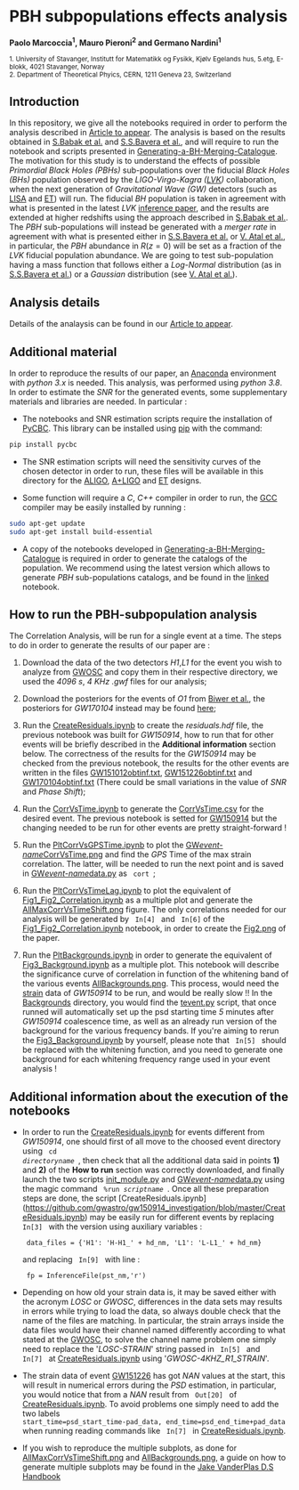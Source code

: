 
# PBH subpopulations effects analysis
**Paolo Marcoccia<sup>1</sup>, Mauro Pieroni<sup>2</sup> and Germano Nardini<sup>1</sup>**

<sub>1. University of Stavanger, Institutt for Matematikk og Fysikk, Kjølv Egelands hus, 5.etg, E-blokk, 4021 Stavanger, Norway </sub>  
<sub>2. Department of Theoretical Phyics, CERN, 1211 Geneva 23, Switzerland</sub>  

## Introduction ##

In this repository, we give all the notebooks required in order to perform the analysis described in [Article to appear](https://www.lifewire.com/thmb/YKCp3LuI-r3vTaaQufVOETpI-CM=/1500x0/filters:no_upscale():max_bytes(150000):strip_icc()/google-404-error-0f9029ad5ea14b2db1cddb65d8188f69.png).
The analysis is based on the results obtained in [S.Babak et al.](https://inspirehep.net/literature/2651157) and [S.S.Bavera et al.](https://arxiv.org/abs/2109.05836), and will require to run the notebook and scripts presented in [Generating-a-BH-Merging-Catalogue](https://github.com/KuZa91/Generating-a-BH-Merging-Catalogue).  
The motivation for this study is to understand the effects of possible _Primordial Black Holes (PBHs)_ sub-populations over the fiducial _Black Holes (BHs)_ population observed by the _LIGO-Virgo-Kagra ([LVK](https://www.ligo.org/))_ collaboration, when the next generation of _Gravitational Wave (GW)_ detectors (such as [LISA](https://www.elisascience.org/) and [ET](https://www.einsteintelescope.nl/en/)) will run.
The fiducial _BH_ population is taken in agreement with what is presented in the latest _LVK_ [inference paper]((https://arxiv.org/abs/2111.03634)), and the results are extended at higher redshifts using the approach described in [S.Babak et al.](https://iopscience.iop.org/article/10.1088/1475-7516/2023/08/034). The _PBH_ sub-populations will instead be generated with a _merger rate_ in agreement with what is presented either in [S.S.Bavera et al.](https://arxiv.org/abs/2109.05836) or [V. Atal et al.](https://arxiv.org/abs/2201.12218), in particular, the _PBH_ abundance in $R(z = 0)$ will be set as a fraction of the _LVK_ fiducial population abundance.
We are going to test sub-population having a mass function that follows either a _Log-Normal_ distribution (as in [S.S.Bavera et al.](https://arxiv.org/abs/2109.05836)) or a _Gaussian_ distribution (see [V. Atal et al.](https://arxiv.org/abs/2201.12218)).

## Analysis details ##

Details of the analaysis can be found in our [Article to appear](https://www.lifewire.com/thmb/YKCp3LuI-r3vTaaQufVOETpI-CM=/1500x0/filters:no_upscale():max_bytes(150000):strip_icc()/google-404-error-0f9029ad5ea14b2db1cddb65d8188f69.png).

## Additional material ##

In order to reproduce the results of our paper, an [Anaconda](https://www.anaconda.com/distribution/) environment with _python 3.x_ is needed.
This analysis, was performed using _python 3.8_. In order to estimate the _SNR_ for the generated events, some supplementary materials and libraries are needed.
In particular :

- The notebooks and SNR estimation scripts require the installation of [PyCBC](https://pycbc.org/). This library can be installed using [pip](https://pip.pypa.io/en/stable/) with the command:
```sh
pip install pycbc
```
- The SNR estimation scripts will need the sensitivity curves of the chosen detector in order to run, these files will be available in this directory for the [ALIGO](https://github.com/KuZa91/PBH_subpopulations_effects_analysis/blob/main/ALigoSens.txt), [A+LIGO](https://github.com/KuZa91/PBH_subpopulations_effects_analysis/blob/main/AplusDesign.txt) and [ET](https://github.com/KuZa91/PBH_subpopulations_effects_analysis/blob/main/ETSens.txt) designs.

- Some function will require a _C_, _C++_ compiler in order to run, the [GCC](https://gcc.gnu.org/) compiler may be easily installed by running : 

```sh
sudo apt-get update
sudo apt-get install build-essential
```

- A copy of the notebooks developed in [Generating-a-BH-Merging-Catalogue]([https://github.com/gwastro/gw150914_investigation](https://github.com/KuZa91/Generating-a-BH-Merging-Catalogue/tree/master)) is required in order to generate the catalogs of the population. We recommend using the latest version which allows to generate _PBH_ sub-populations catalogs, and be found in the [linked]([https://github.com/GravWaves-IMF/Correlation-Method-first-2019-/tree/master/Code](https://github.com/KuZa91/Generating-a-BH-Merging-Catalogue/blob/master/BHCatalogV8.0.ipynb)) notebook.

## How to run the PBH-subpopulation analysis ##

The Correlation Analysis, will be run for a single event at a time.
The steps to do in order to generate the results of our paper are :

1. Download the data of the two detectors _H1_,_L1_ for the event you wish to analyze from [GWOSC](https://www.gw-openscience.org/catalog/GWTC-1-confident/) and copy them in their respective directory, we used the _4096 s_, _4 KHz_ _.gwf_ files for our analysis;

2. Download the posteriors for the events of _O1_ from [Biwer et al.](https://github.com/gwastro/pycbc-inference-paper/tree/master/posteriors), the posteriors for _GW170104_ instead may be found [here](https://github.com/gwastro/o2-bbh-pe/tree/master/posteriors);

3. Run the [CreateResiduals.ipynb](https://github.com/gwastro/gw150914_investigation/blob/master/CreateResiduals.ipynb) to create the _residuals.hdf_ file, the previous notebook was built for _GW150914_, how to run that for other events will be briefly described in the **Additional information** section below. The correctness of the results for the _GW150914_ may be checked from the previous notebook, the results for the other events are written in the files [GW151012obtinf.txt](https://github.com/GravWaves-IMF/Correlation-Method-first-2019-/blob/master/Code/GW151012/151012obtinf.txt), [GW151226obtinf.txt](https://github.com/GravWaves-IMF/Correlation-Method-first-2019-/blob/master/Code/GW151226/151226obtinf.txt) and [GW170104obtinf.txt](https://github.com/GravWaves-IMF/Correlation-Method-first-2019-/blob/master/Code/GW170104/170104obtinf.txt) (There could be small variations in the value of _SNR_ and _Phase Shift_);

4. Run the [CorrVsTime.ipynb](https://github.com/GravWaves-IMF/Correlation-Method-first-2019-/blob/master/Code/CorrVsTime.ipynb) to generate the [CorrVsTime.csv](https://github.com/GravWaves-IMF/Correlation-Method-first-2019-/blob/master/Code/GW150914/CorrVsTime.csv) for the desired event.
The previous notebook is setted for [GW150914](https://github.com/GravWaves-IMF/Correlation-Method-first-2019-/tree/master/Code/GW150914) but the changing needed to be run for other events are pretty straight-forward !

5. Run the [PltCorrVsGPSTime.ipynb](https://github.com/GravWaves-IMF/Correlation-Method-first-2019-/blob/master/Code/PltCorrVsGPSTime.ipynb) to plot the [GW*event-name*CorrVsTime.png](https://github.com/GravWaves-IMF/Correlation-Method-first-2019-/blob/master/Code/GW150914/GW150914CorrVsTime.png) and find the _GPS_ Time of the max strain correlation.
The latter, will be needed to run the next point and is saved in [GW*event-name*data.py](https://github.com/GravWaves-IMF/Correlation-Method-first-2019-/blob/master/Code/GW150914/GW150914data.py) as <code> cort </code>;

6. Run the [PltCorrVsTimeLag.ipynb](https://github.com/GravWaves-IMF/Correlation-Method-first-2019-/blob/master/Code/PltCorrVsTimeLag.ipynb) to plot the equivalent of [Fig1_Fig2_Correlation.ipynb](https://github.com/GravWaves-IMF/Correlation-Method-first-2019-/blob/master/Code/Fig1_Fig2_Correlation.ipynb) as a multiple plot and generate the [AllMaxCorrVsTimeShift.png](https://github.com/GravWaves-IMF/Correlation-Method-first-2019-/blob/master/Code/AllMaxCorrVsTimeShift.png) figure.
The only correlations needed for our analysis will be generated by <code> In[4] </code> and <code> In[6]</code> of the [Fig1_Fig2_Correlation.ipynb](https://github.com/GravWaves-IMF/Correlation-Method-first-2019-/blob/master/Code/Fig1_Fig2_Correlation.ipynb) notebook, in order to create the [Fig2.png](https://arxiv.org/pdf/1811.04071.pdf) of the paper.

7. Run the [PltBackgrounds.ipynb](https://github.com/GravWaves-IMF/Correlation-Method-first-2019-/blob/master/Code/PltBackgrounds.ipynb) in order to generate the equivalent of [Fig3_Background.ipynb](https://github.com/GravWaves-IMF/Correlation-Method-first-2019-/blob/master/Code/Fig3_Background.ipynb) as a multiple plot. This notebook will describe the significance curve of correlation in function of the whitening band of the various events [AllBackgrounds.png](https://github.com/GravWaves-IMF/Correlation-Method-first-2019-/blob/master/Code/AllBackgrounds.png).
This process, would need the [strain]((https://www.gw-openscience.org/catalog/GWTC-1-confident/)) data of _GW150914_ to be run, and would be really slow !!
In the [Backgrounds](https://github.com/GravWaves-IMF/Correlation-Method-first-2019-/tree/master/Code/Backgrounds) directory, you would find the [tevent.py](https://github.com/GravWaves-IMF/Correlation-Method-first-2019-/blob/master/Code/Backgrounds/tevent.py) script, that once runned will automatically set up the psd starting time _5_ minutes after _GW150914_ coalescence time, as well as an already run version of the background for the various frequency bands.
If you're aiming to rerun the [Fig3_Background.ipynb](https://github.com/GravWaves-IMF/Correlation-Method-first-2019-/blob/master/Code/Fig3_Background.ipynb) by yourself, please note that <code> In[5] </code> should be replaced with the whitening function, and you need to generate one background for each whitening frequency range used in your event analysis ! 


## Additional information about the execution of the notebooks

- In order to run the [CreateResiduals.ipynb](https://github.com/gwastro/gw150914_investigation/blob/master/CreateResiduals.ipynb) for events different from _GW150914_, one should first of all move to the choosed event directory using <code> cd _directoryname_ </code>, then check that all the additional data said in points __1)__ and __2)__ of the __How to run__ section was correctly downloaded, and finally launch the two scripts [init_module.py](https://github.com/GravWaves-IMF/Correlation-Method-first-2019-/blob/master/Code/init_module.py) and [GW*event-name*data.py](https://github.com/GravWaves-IMF/Correlation-Method-first-2019-/blob/master/Code/GW151012/GW151012data.py) using the magic command <code> %run _scriptname_ </code>.
Once all these preparation steps are done, the script [CreateResiduals.ipynb] (https://github.com/gwastro/gw150914_investigation/blob/master/CreateResiduals.ipynb) may be easily run for different events by replacing <code> In[3] </code> with the version using auxiliary variables :

  <code> data_files = {'H1': 'H-H1_' + hd_nm, 'L1': 'L-L1_' + hd_nm} </code> 

  and replacing <code> In[9] </code> with line :

  <code> fp = InferenceFile(pst_nm,'r') </code> 
  
- Depending on how old your strain data is, it may be saved either with the acronym _LOSC_ or _GWOSC_, differences in the data sets may results in errors while trying to load the data, so always double check that the name of the files are matching. In particular, the strain arrays inside the data files would have their channel named differently according to what stated at the [GWOSC](https://www.gw-openscience.org/o2_details/), to solve the channel name problem one simply need to replace the '_LOSC-STRAIN_' string passed in <code> In[5] </code> and <code> In[7] </code> at [CreateResiduals.ipynb](https://github.com/gwastro/gw150914_investigation/blob/master/CreateResiduals.ipynb) using '<em>GWOSC-4KHZ_R1_STRAIN</em>'.

- The strain data of event [GW151226](https://github.com/GravWaves-IMF/Correlation-Method-first-2019-/tree/master/Code/GW151226) has got _NAN_ values at the start, this will result in numerical errors during the _PSD_ estimation, in particular, you would notice that from a _NAN_ result from <code> Out[20] </code> of [CreateResiduals.ipynb](https://github.com/gwastro/gw150914_investigation/blob/master/CreateResiduals.ipynb). To avoid problems one simply need to add the two labels <code> start_time=psd_start_time-pad_data,
                                     end_time=psd_end_time+pad_data </code> when running reading commands like <code> In[7] </code> in  [CreateResiduals.ipynb](https://github.com/gwastro/gw150914_investigation/blob/master/CreateResiduals.ipynb).
                                     
- If you wish to reproduce the multiple subplots, as done for [AllMaxCorrVsTimeShift.png](https://github.com/GravWaves-IMF/Correlation-Method-first-2019-/blob/master/Code/AllMaxCorrVsTimeShift.png) and [AllBackgrounds.png](https://github.com/GravWaves-IMF/Correlation-Method-first-2019-/blob/master/Code/AllBackgrounds.png), a guide on how to generate multiple subplots may be found in the [Jake VanderPlas D.S Handbook](https://jakevdp.github.io/PythonDataScienceHandbook/04.08-multiple-subplots.html)                                    

